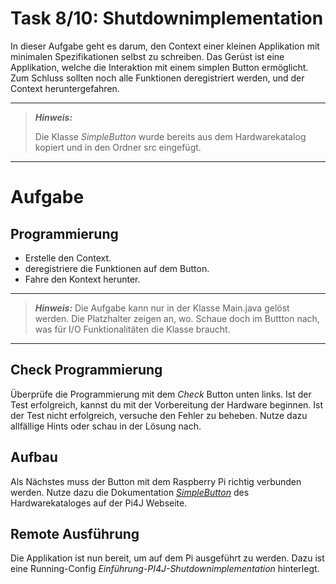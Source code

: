 # Task 8/10: Shutdownimplementation
In dieser Aufgabe geht es darum, den Context einer kleinen Applikation mit minimalen Spezifikationen selbst zu schreiben.
Das Gerüst ist eine Applikation, welche die Interaktion mit einem simplen Button ermöglicht. Zum Schluss sollten noch 
alle Funktionen deregistriert werden, und der Context heruntergefahren.

---
> **_Hinweis:_**
>
> Die Klasse *SimpleButton* wurde bereits aus dem Hardwarekatalog kopiert und
> in den Ordner src eingefügt.
---
# Aufgabe
## Programmierung
- Erstelle den Context.
- deregistriere die Funktionen auf dem Button.
- Fahre den Kontext herunter.

---
> **_Hinweis:_**
> Die Aufgabe kann nur in der Klasse Main.java gelöst werden. Die Platzhalter zeigen an, wo. Schaue doch im Buttton nach,
> was für I/O Funktionalitäten die Klasse braucht.
---
## Check Programmierung
Überprüfe die Programmierung mit dem *Check* Button unten links. Ist der Test
erfolgreich, kannst du mit der Vorbereitung der Hardware beginnen. Ist der Test nicht
erfolgreich, versuche den Fehler zu beheben. Nutze dazu allfällige Hints oder schau in
der Lösung nach.

## Aufbau
Als Nächstes muss der Button mit dem Raspberry Pi richtig verbunden werden. Nutze dazu die
Dokumentation [*SimpleButton*](https://pi4j.com/examples/components/simplebutton/)
des Hardwarekataloges auf der Pi4J Webseite.

## Remote Ausführung
Die Applikation ist nun bereit, um auf dem Pi ausgeführt zu werden. Dazu ist eine
Running-Config *Einführung-PI4J-Shutdownimplementation* hinterlegt.